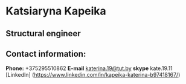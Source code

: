 # Katsiaryna Kapeika 
## Structural engineer
## Contact information:
**Phone:** +375295510862
**E-mail** katerina.19@tut.by
**skype** kate.19.11
[LinkedIn] (https://www.linkedin.com/in/kapeika-katerina-b97418167/)
